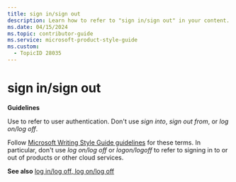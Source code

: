 ```yaml
---
title: sign in/sign out
description: Learn how to refer to "sign in/sign out" in your content.
ms.date: 04/15/2024
ms.topic: contributor-guide
ms.service: microsoft-product-style-guide
ms.custom:
  - TopicID 28035
---
```



# sign in/sign out

**Guidelines**

Use to refer to user authentication. Don't use *sign into*, *sign out from*, or *log on/log off*.

Follow [Microsoft Writing Style Guide guidelines](/style-guide/a-z-word-list-term-collections/s/sign-in-sign-out) for these terms. In particular, don't use *log on/log off* or *logon/logoff* to refer to signing in to or out of products or other cloud services.

**See also** [log in/log off, log on/log off](~\a_z_names_terms\l\log-inlog-off-log-onlog-off.md)  

